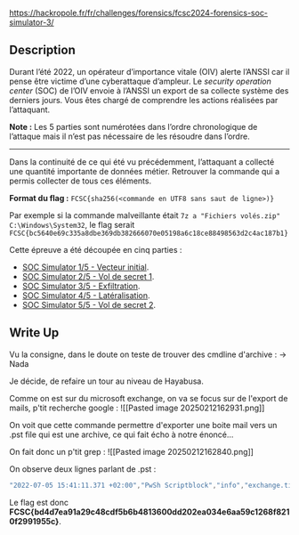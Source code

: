 
https://hackropole.fr/fr/challenges/forensics/fcsc2024-forensics-soc-simulator-3/

## Description

Durant l’été 2022, un opérateur d’importance vitale (OIV) alerte l’ANSSI car il pense être victime d’une cyberattaque d’ampleur. Le _security operation center_ (SOC) de l’OIV envoie à l’ANSSI un export de sa collecte système des derniers jours. Vous êtes chargé de comprendre les actions réalisées par l’attaquant.

**Note :** Les 5 parties sont numérotées dans l’ordre chronologique de l’attaque mais il n’est pas nécessaire de les résoudre dans l’ordre.

---

Dans la continuité de ce qui été vu précédemment, l’attaquant a collecté une quantité importante de données métier. Retrouver la commande qui a permis collecter de tous ces éléments.

**Format du flag :** `FCSC{sha256(<commande en UTF8 sans saut de ligne>)}`

Par exemple si la commande malveillante était `7z a "Fichiers volés.zip" C:\Windows\System32`, le flag serait `FCSC{bc5640e69c335a8dbe369db382666070e05198a6c18ce88498563d2c4ac187b1}`

Cette épreuve a été découpée en cinq parties :

- [SOC Simulator 1/5 - Vecteur initial](https://hackropole.fr/fr/challenges/forensics/fcsc2024-forensics-soc-simulator-1/).
- [SOC Simulator 2/5 - Vol de secret 1](https://hackropole.fr/fr/challenges/forensics/fcsc2024-forensics-soc-simulator-2/).
- [SOC Simulator 3/5 - Exfiltration](https://hackropole.fr/fr/challenges/forensics/fcsc2024-forensics-soc-simulator-3/).
- [SOC Simulator 4/5 - Latéralisation](https://hackropole.fr/fr/challenges/forensics/fcsc2024-forensics-soc-simulator-4/).
- [SOC Simulator 5/5 - Vol de secret 2](https://hackropole.fr/fr/challenges/forensics/fcsc2024-forensics-soc-simulator-5/).
## Write Up

Vu la consigne, dans le doute on teste de trouver des cmdline d'archive :
-> Nada

Je décide, de refaire un tour au niveau de Hayabusa.

Comme on est sur du microsoft exchange, on va se focus sur de l'export de mails, p'tit recherche google :
![[Pasted image 20250212162931.png]]

On voit que cette commande permettre d'exporter une boite mail vers un .pst file qui est une archive, ce qui fait écho à notre énoncé...

On fait donc un p'tit grep :
![[Pasted image 20250212162840.png]]

On observe deux lignes parlant de .pst :
```c
"2022-07-05 15:41:11.371 +02:00","PwSh Scriptblock","info","exchange.tinfa.loc","PwSh",4104,231722,"ScriptBlock: foreach ($Mailbox in (Get-Mailbox -ResultSize Unlimited)) {New-MailboxExportRequest -Mailbox $Mailbox.DisplayName -FilePath ""C:\windows\system32\xwin\($Mailbox.Alias).pst""}","MessageNumber: 1 ¦ MessageTotal: 1 ¦ ScriptBlockId: fc59836f-c8b0-4a99-bffb-d524852150b0"
```

Le flag est donc **FCSC{bd4d7ea91a29c48cdf5b6b4813600dd202ea034e6aa59c1268f8210f2991955c}**.